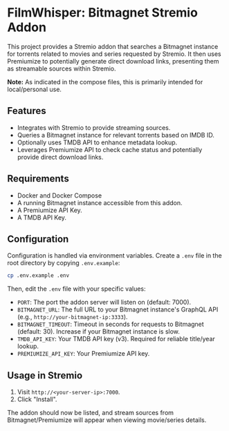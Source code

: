 # FilmWhisper: Bitmagnet Stremio Addon

This project provides a Stremio addon that searches a Bitmagnet instance for torrents related to movies and series requested by Stremio. It then uses Premiumize to potentially generate direct download links, presenting them as streamable sources within Stremio.

**Note:** As indicated in the compose files, this is primarily intended for local/personal use.

## Features

*   Integrates with Stremio to provide streaming sources.
*   Queries a Bitmagnet instance for relevant torrents based on IMDB ID.
*   Optionally uses TMDB API to enhance metadata lookup.
*   Leverages Premiumize API to check cache status and potentially provide direct download links.

## Requirements

*   Docker and Docker Compose
*   A running Bitmagnet instance accessible from this addon.
*   A Premiumize API Key.
*   A TMDB API Key.

## Configuration

Configuration is handled via environment variables. Create a `.env` file in the root directory by copying `.env.example`:

```bash
cp .env.example .env
```

Then, edit the `.env` file with your specific values:

*   `PORT`: The port the addon server will listen on (default: 7000).
*   `BITMAGNET_URL`: The full URL to your Bitmagnet instance's GraphQL API (e.g., `http://your-bitmagnet-ip:3333`).
*   `BITMAGNET_TIMEOUT`: Timeout in seconds for requests to Bitmagnet (default: 30). Increase if your Bitmagnet instance is slow.
*   `TMDB_API_KEY`: Your TMDB API key (v3). Required for reliable title/year lookup.
*   `PREMIUMIZE_API_KEY`: Your Premiumize API key.

## Usage in Stremio

1.  Visit `http://<your-server-ip>:7000`.
2.  Click "Install".

The addon should now be listed, and stream sources from Bitmagnet/Premiumize will appear when viewing movie/series details.